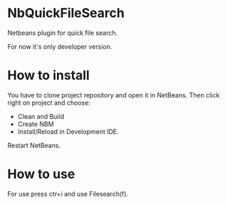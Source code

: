 NbQuickFileSearch
=================

Netbeans plugin for quick file search.

For now it's only developer version.

How to install
=================

You have to clone project repository and open it in NetBeans. Then click right on project and choose:
- Clean and Build 
- Create NBM
- Install/Reload in Development IDE.

Restart NetBeans.

How to use
=================
For use press ctr+i and use Filesearch(f).
